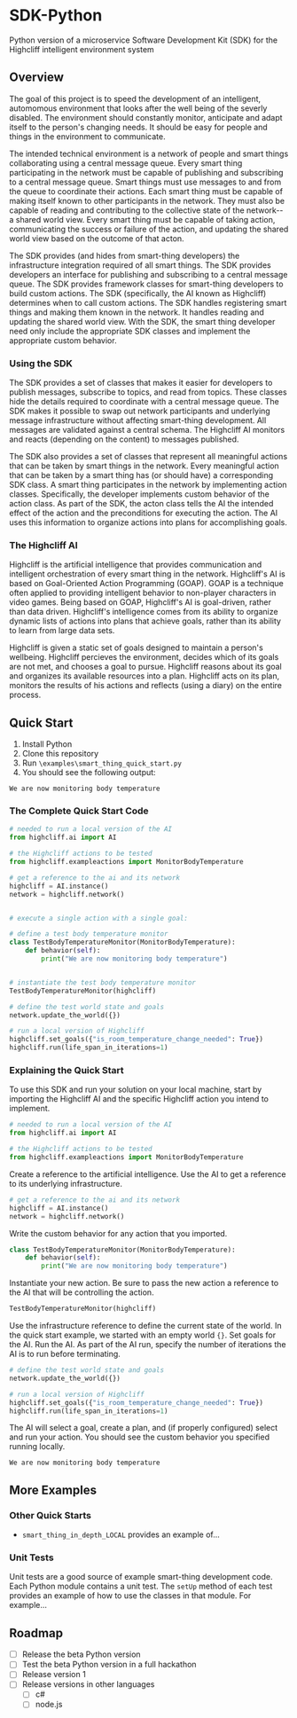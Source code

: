 # SDK-Python
Python version of a microservice Software Development Kit (SDK) for the Highcliff intelligent environment system

## Overview

The goal of this project is to speed the development of an intelligent, automomous environment that looks after the well being of the severly disabled. The environment should constantly monitor, anticipate and adapt itself to the person's changing needs. It should be easy for people and things in the environment to communicate.

The intended technical environment is a network of people and smart things collaborating using a central message queue. Every smart thing participating in the network must be capable of publishing and subscribing to a central message queue. Smart things must use messages to and from the queue to coordinate their actions. Each smart thing must be capable of making itself known to other participants in the network. They must also be capable of reading and contributing to the collective state of the network-- a shared world view. Every smart thing must be capable of taking action, communicating the success or failure of the action, and updating the shared world view based on the outcome of that acton.

The SDK provides (and hides from smart-thing developers) the infrastructure integration required of all smart things. The SDK provides developers an interface for publishing and subscribing to a central message queue. The SDK provides framework classes for smart-thing developers to build custom actions. The SDK (specifically, the AI known as Highcliff) determines when to call custom actions. The SDK handles registering smart things and making them known in the network. It handles reading and updating the shared world view. With the SDK, the smart thing developer need only include the appropriate SDK classes and implement the appropriate custom behavior.

### Using the SDK
The SDK provides a set of classes that makes it easier for developers to publish messages, subscribe to topics, and read from topics. These classes hide the details required to coordinate with a central message queue. The SDK makes it possible to swap out network participants and underlying message infrastructure without affecting smart-thing development. All messages are validated against a central schema. The Highcliff AI monitors and reacts (depending on the content) to messages published.

The SDK also provides a set of classes that represent all meaningful actions that can be taken by smart things in the network. Every meaningful action that can be taken by a smart thing has (or should have) a corresponding SDK class. A smart thing participates in the network by implementing action classes. Specifically, the developer implements custom behavior of the action class. As part of the SDK, the acton class tells the AI the intended effect of the action and the preconditions for executing the action. The AI uses this information to organize actions into plans for accomplishing goals.

### The Highcliff AI
Highcliff is the artificial intelligence that provides communication and intelligent orchestration of every smart thing in the network. Highcliff's AI is based on Goal-Oriented Action Programming (GOAP). GOAP is a technique often applied to providing intelligent behavior to non-player characters in video games. Being based on GOAP, Highcliff's AI is goal-driven, rather than data driven. Highcliff's intelligence comes from its ability to organize dynamic lists of actions into plans that achieve goals, rather than its ability to learn from large data sets.

Highcliff is given a static set of goals designed to maintain a person's wellbeing. Highcliff percieves the environment, decides which of its goals are not met, and chooses a goal to pursue. Highcliff reasons about its goal and organizes its available resources into a plan. Highcliff acts on its plan, monitors the results of his actions and reflects (using a diary) on the entire process.


## Quick Start
1. Install Python
1. Clone this repository
1. Run `\examples\smart_thing_quick_start.py`
1. You should see the following output:
```
We are now monitoring body temperature
```

### The Complete Quick Start Code

```python
# needed to run a local version of the AI
from highcliff.ai import AI

# the Highcliff actions to be tested
from highcliff.exampleactions import MonitorBodyTemperature

# get a reference to the ai and its network
highcliff = AI.instance()
network = highcliff.network()


# execute a single action with a single goal:

# define a test body temperature monitor
class TestBodyTemperatureMonitor(MonitorBodyTemperature):
    def behavior(self):
        print("We are now monitoring body temperature")


# instantiate the test body temperature monitor
TestBodyTemperatureMonitor(highcliff)

# define the test world state and goals
network.update_the_world({})

# run a local version of Highcliff
highcliff.set_goals({"is_room_temperature_change_needed": True})
highcliff.run(life_span_in_iterations=1)

```

### Explaining the Quick Start

To use this SDK and run your solution on your local machine, start by importing the Highcliff AI and the specific Highcliff action you intend to implement.

```python
# needed to run a local version of the AI
from highcliff.ai import AI

# the Highcliff actions to be tested
from highcliff.exampleactions import MonitorBodyTemperature
```

Create a reference to the artificial intelligence. Use the AI to get a reference to its underlying infrastructure.

```python
# get a reference to the ai and its network
highcliff = AI.instance()
network = highcliff.network()
```

Write the custom behavior for any action that you imported.

```python
class TestBodyTemperatureMonitor(MonitorBodyTemperature):
    def behavior(self):
        print("We are now monitoring body temperature")
```

Instantiate your new action. Be sure to pass the new action a reference to the AI that will be controlling the action.

```python
TestBodyTemperatureMonitor(highcliff)
```

Use the infrastructure reference to define the current state of the world. In the quick start example, we started with an empty world `{}`. Set goals for the AI. Run the AI. As part of the AI run, specify the number of iterations the AI is to run before terminating.

```python
# define the test world state and goals
network.update_the_world({})

# run a local version of Highcliff
highcliff.set_goals({"is_room_temperature_change_needed": True})
highcliff.run(life_span_in_iterations=1)
```

The AI will select a goal, create a plan, and (if properly configured) select and run your action. You should see the custom behavior you specified running locally.

```
We are now monitoring body temperature
```

## More Examples
### Other Quick Starts
* `smart_thing_in_depth_LOCAL` provides an example of...

### Unit Tests
Unit tests are a good source of example smart-thing development code. Each Python module contains a unit test. The `setUp` method of each test provides an example of how to use the classes in that module. For example...

## Roadmap

- [ ] Release the beta Python version
- [ ] Test the beta Python version in a full hackathon
- [ ] Release version 1
- [ ] Release versions in other languages
  - [ ] c#
  - [ ] node.js
